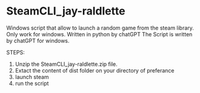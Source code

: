 # SteamCLI_jay-raldlette
Windows script that allow to launch a random game from the steam library. Only work for windows. Written in python by chatGPT
The Script is written by chatGPT for windows.

STEPS:
1. Unzip the SteamCLI_jay-raldlette.zip file.
2. Extact the content of dist folder on your directory of preferance
3. launch steam
4. run the script

